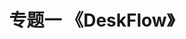 ---
title: "专题一  《DeskFlow》"
menu:
  main:
    identifier: "deskflow"
    parent: "open-source"
    name: "DeskFlow"
    weight: 1
---